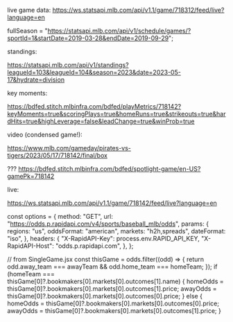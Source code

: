 live game data: https://ws.statsapi.mlb.com/api/v1.1/game/718312/feed/live?language=en

fullSeason =
  "https://statsapi.mlb.com/api/v1/schedule/games/?sportId=1&startDate=2019-03-28&endDate=2019-09-29";


standings:

https://statsapi.mlb.com/api/v1/standings?leagueId=103&leagueId=104&season=2023&date=2023-05-17&hydrate=division

key moments:

https://bdfed.stitch.mlbinfra.com/bdfed/playMetrics/718142?keyMoments=true&scoringPlays=true&homeRuns=true&strikeouts=true&hardHits=true&highLeverage=false&leadChange=true&winProb=true


video (condensed game!):

https://www.mlb.com/gameday/pirates-vs-tigers/2023/05/17/718142/final/box


???
https://bdfed.stitch.mlbinfra.com/bdfed/spotlight-game/en-US?gamePk=718142


live:

https://ws.statsapi.mlb.com/api/v1.1/game/718142/feed/live?language=en

const options = {
method: "GET",
url: "https://odds.p.rapidapi.com/v4/sports/baseball_mlb/odds",
params: {
regions: "us",
oddsFormat: "american",
markets: "h2h,spreads",
dateFormat: "iso",
},
headers: {
"X-RapidAPI-Key": process.env.RAPID_API_KEY,
"X-RapidAPI-Host": "odds.p.rapidapi.com",
},
};


// from SingleGame.jsx
  const thisGame = odds.filter((odd) => {
    return odd.away_team === awayTeam && odd.home_team === homeTeam;
  });
  if (homeTeam === thisGame[0]?.bookmakers[0].markets[0].outcomes[1].name) {
    homeOdds = thisGame[0]?.bookmakers[0].markets[0].outcomes[1].price;
    awayOdds = thisGame[0]?.bookmakers[0].markets[0].outcomes[0].price;
  } else {
    homeOdds = thisGame[0]?.bookmakers[0].markets[0].outcomes[0].price;
    awayOdds = thisGame[0]?.bookmakers[0].markets[0].outcomes[1].price;
  }